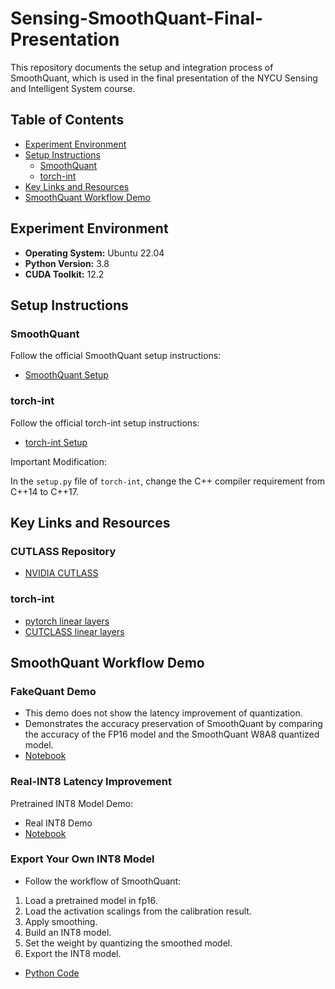 # Sensing-SmoothQuant-Final-Presentation

This repository documents the setup and integration process of SmoothQuant, which is used in the final presentation of the NYCU Sensing and Intelligent System course.

## Table of Contents
- [Experiment Environment](#experiment-environment)
- [Setup Instructions](#setup-instructions)
  - [SmoothQuant](#smoothquant)
  - [torch-int](#torch-int)
- [Key Links and Resources](#key-links-and-resources)
- [SmoothQuant Workflow Demo](#smoothquant-workflow-demo)
  
## Experiment Environment
- **Operating System:** Ubuntu 22.04
- **Python Version:** 3.8
- **CUDA Toolkit:** 12.2

## Setup Instructions

### SmoothQuant
Follow the official SmoothQuant setup instructions:
- [SmoothQuant Setup](https://github.com/mit-han-lab/smoothquant)

### torch-int
Follow the official torch-int setup instructions:
- [torch-int Setup](https://github.com/Guangxuan-Xiao/torch-int/tree/main)

Important Modification:

In the `setup.py` file of `torch-int`, change the C++ compiler requirement from C++14 to C++17.


## Key Links and Resources

### CUTLASS Repository
- [NVIDIA CUTLASS](https://github.com/NVIDIA/cutlass)

### torch-int
- [pytorch linear layers](https://github.com/Guangxuan-Xiao/torch-int/blob/main/torch_int/nn/linear.py)
- [CUTCLASS linear layers](https://github.com/Guangxuan-Xiao/torch-int/blob/main/torch_int/kernels/linear.cu)

## SmoothQuant Workflow Demo
### FakeQuant Demo
- This demo does not show the latency improvement of quantization.
- Demonstrates the accuracy preservation of SmoothQuant by comparing the accuracy of the FP16 model and the SmoothQuant W8A8 quantized model. 
- [Notebook](https://github.com/mit-han-lab/smoothquant/blob/main/examples/smoothquant_opt_demo.ipynb)

### Real-INT8 Latency Improvement
Pretrained INT8 Model Demo:
- Real INT8 Demo
- [Notebook](https://github.com/mit-han-lab/smoothquant/blob/main/examples/smoothquant_opt_real_int8_demo.ipynb)
  
### Export Your Own INT8 Model
- Follow the workflow of SmoothQuant:
1. Load a pretrained model in fp16.
2. Load the activation scalings from the calibration result.
3. Apply smoothing.
4. Build an INT8 model.
5. Set the weight by quantizing the smoothed model.
6. Export the INT8 model.
- [Python Code](https://github.com/mit-han-lab/smoothquant/blob/main/examples/export_int8_model.py)
